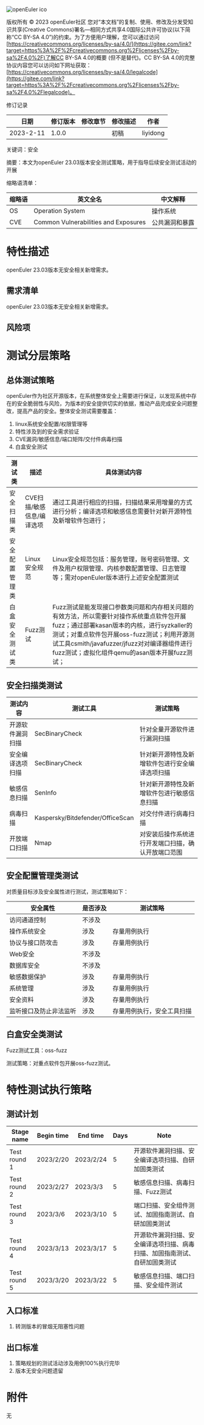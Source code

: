 ![openEuler ico](https://gitee.com/openeuler/QA/raw/master/images/openEuler.png)

版权所有 © 2023 openEuler社区
您对“本文档”的复制、使用、修改及分发受知识共享(Creative Commons)署名—相同方式共享4.0国际公共许可协议(以下简称“CC BY-SA 4.0”)的约束。为了方便用户理解，您可以通过访问[https://creativecommons.org/licenses/by-sa/4.0/](https://gitee.com/link?target=https%3A%2F%2Fcreativecommons.org%2Flicenses%2Fby-sa%2F4.0%2F)了解CC BY-SA 4.0的概要 (但不是替代)。CC BY-SA 4.0的完整协议内容您可以访问如下网址获取：[https://creativecommons.org/licenses/by-sa/4.0/legalcode](https://gitee.com/link?target=https%3A%2F%2Fcreativecommons.org%2Flicenses%2Fby-sa%2F4.0%2Flegalcode)。

修订记录

| 日期      | 修订版本 | 修改章节 | 修改描述 | 作者     |
| --------- | -------- | -------- | -------- | -------- |
| 2023-2-11 | 1.0.0    |          | 初稿     | liyidong |

关键词：安全

摘要：本文为openEuler 23.03版本安全测试策略，用于指导后续安全测试活动的开展

缩略语清单：

| 缩略语 | 英文全名                             | 中文解释       |
| ------ | ------------------------------------ | -------------- |
| OS     | Operation System                     | 操作系统       |
| CVE    | Common Vulnerabilities and Exposures | 公共漏洞和暴露 |



# 特性描述

openEuler 23.03版本无安全相关新增需求。

## 需求清单

openEuler 23.03版本无安全相关新增需求。

## 风险项

# 测试分层策略

## 总体测试策略

openEuler作为社区开源版本，在系统整体安全上需要进行保证，以发现系统中存在的安全脆弱性与风险，为版本的安全提供切实的依据，推动产品完成安全问题整改，提高产品的安全。整体安全测试需要覆盖：

1. linux系统安全配置/权限管理等
2. 特性涉及到的安全需求验证
3. CVE漏洞/敏感信息/端口矩阵/交付件病毒扫描
4. 白盒安全测试

| 测试类         | 描述                      | 具体测试内容                                                 |
| -------------- | ------------------------- | ------------------------------------------------------------ |
| 安全扫描类     | CVE扫描/敏感信息/编译选项 | 通过工具进行相应的扫描，扫描结果采用增量的方式进行分析；编译选项和敏感信息需要针对新开源特性及新增软件包进行； |
| 安全配置管理类 | Linux安全规范             | Linux安全规范包括：服务管理，账号密码管理、文件及用户权限管理、内核参数配置管理、日志管理等；需对openEuler版本进行上述安全配置测试 |
| 白盒安全测试类 | Fuzz测试                  | Fuzz测试是能发现接口参数类问题和内存相关问题的有效方法，所以需要针对操作系统重点软件包开展fuzz；通过部署kasan版本的内核，进行syzkaller的测试；对重点软件包开展oss-fuzz测试；利用开源测试工具csmith/javafuzzer/jfuzz对对编译器组件进行fuzz测试；虚拟化组件qemu的asan版本开展fuzz测试； |

## 安全扫描类测试

| 测试内容         | 测试工具                         | 测试策略                                           |
| ---------------- | -------------------------------- | -------------------------------------------------- |
| 开源软件漏洞扫描 | SecBinaryCheck                   | 针对全量开源软件进行漏洞扫描                       |
| 安全编译选项扫描 | SecBinaryCheck                   | 针对新开源特性及新增软件包进行安全编译选项扫描     |
| 敏感信息扫描     | SenInfo                          | 针对新开源特性及新增软件包进行敏感信息扫描         |
| 病毒扫描         | Kaspersky/Bitdefender/OfficeScan | 对交付件进行病毒扫描                               |
| 开放端口扫描     | Nmap                             | 对安装后操作系统进行开发端口扫描，确认开放端口范围 |

## 安全配置管理类测试

对质量目标涉及安全属性进行测试，测试策略如下：

| 安全属性               | 是否涉及 | 测试策略                   |
| ---------------------- | -------- | -------------------------- |
| 访问通道控制           | 不涉及   |                            |
| 操作系统安全           | 涉及     | 存量用例执行               |
| 协议与接口防攻击       | 涉及     | 存量用例执行               |
| Web安全                | 不涉及   |                            |
| 数据库安全             | 不涉及   |                            |
| 敏感数据保护           | 涉及     | 存量用例执行               |
| 系统管理               | 涉及     | 存量用例执行               |
| 安全资料               | 涉及     | 存量用例执行               |
| 监听接口及防止非法监听 | 涉及     | 存量用例执行，安全工具扫描 |



## 白盒安全类测试

Fuzz测试工具：oss-fuzz

测试策略：对重点软件包开展oss-fuzz测试。

# 特性测试执行策略

## 测试计划

| Stage name   | Begin time | End time  | Days | Note                                                         |
| ------------ | ---------- | --------- | ---- | ------------------------------------------------------------ |
| Test round 1 | 2023/2/20  | 2023/2/24 | 5    | 开源软件漏洞扫描、安全编译选项扫描、自研加固类测试           |
| Test round 2 | 2023/2/27  | 2023/3/3  | 5    | 敏感信息扫描、病毒扫描、Fuzz测试                             |
| Test round 3 | 2023/3/6   | 2023/3/10 | 5    | 端口扫描、安全组件测试、加固指南测试、自研加固类测试         |
| Test round 4 | 2023/3/13  | 2023/3/17 | 5    | 开源软件漏洞扫描、安全编译选项扫描、病毒扫描、加固指南测试、自研加固类测试 |
| Test round 5 | 2023/3/20  | 2023/3/22 | 5    | 敏感信息扫描、端口扫描、安全组件测试                         |

## 入口标准

1. 转测版本的冒烟无阻塞性问题

## 出口标准

1. 策略规划的测试活动涉及用例100%执行完毕
2. 版本无安全问题遗留

# 附件

无

